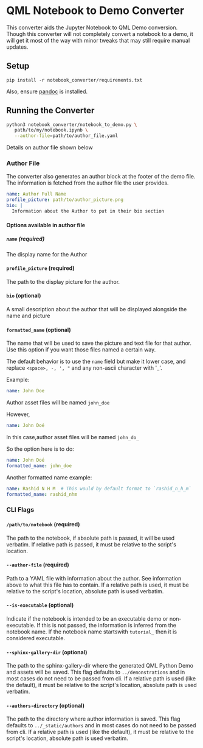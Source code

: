 # QML Notebook to Demo Converter
This converter aids the Jupyter Notebook to QML Demo conversion. Though this converter will not completely convert
a notebook to a demo, it will get it most of the way with minor tweaks that may still require manual updates.

## Setup
`pip install -r notebook_converter/requirements.txt`

Also, ensure [pandoc](https://pandoc.org/installing.html) is installed.

## Running the Converter
```bash
python3 notebook_converter/notebook_to_demo.py \
   path/to/my/notebook.ipynb \
   --author-file=path/to/author_file.yaml
```

Details on author file shown below

### Author File
The converter also generates an author block at the footer of the demo file. The information is fetched from the
author file the user provides.

```yaml
name: Author Full Name
profile_picture: path/to/author_picture.png
bio: |
  Information about the Author to put in their bio section
```

#### Options available in author file

##### `name` (required)
The display name for the Author

#### `profile_picture` (required)
The path to the display picture for the author.

#### `bio` (optional)
A small description about the author that will be displayed alongside the name and picture

#### `formatted_name` (optional)
The name that will be used to save the picture and text file for that author. Use this option if you want those
files named a certain way.

The default behavior is to use the `name` field but make it lower case, and replace `<space>, -, ', "` and any
non-ascii character with '_'. 

Example:
```yaml
name: John Doe
```
Author asset files will be named `john_doe`

However,
```yaml
name: John Doé
```
In this case,author asset files will be named `john_do_`

So the option here is to do:
```yaml
name: John Doé
formatted_name: john_doe
```

Another formatted name example:
```yaml
name: Rashid N H M  # This would by default format to `rashid_n_h_m`
formatted_name: rashid_nhm
```

### CLI Flags

#### `/path/to/notebook` (required)
The path to the notebook, if absolute path is passed, it will be used verbatim. If relative path is passed,
it must be relative to the script's location.

#### `--author-file` (required)
Path to a YAML file with information about the author. See information above to what this file has to contain.
If a relative path is used, it must be relative to the script's location, absolute path is used verbatim.

#### `--is-executable` (optional)
Indicate if the notebook is intended to be an executable demo or non-executable. If this is not passed,
the information is inferred from the notebook name. If the notebook name startswith `tutorial_` then it is
considered executable.

#### `--sphinx-gallery-dir` (optional)
The path to the sphinx-gallery-dir where the generated QML Python Demo and assets will be saved. 
This flag defaults to `../demonstrations` and in most cases do not need to be passed from cli.
If a relative path is used (like the default), it must be relative to the script's location, absolute
path is used verbatim.

#### `--authors-directory` (optional)
The path to the directory where author information is saved.
This flag defaults to `../_static/authors` and in most cases do not need to be passed from cli.
If a relative path is used (like the default), it must be relative to the script's location, absolute
path is used verbatim.
